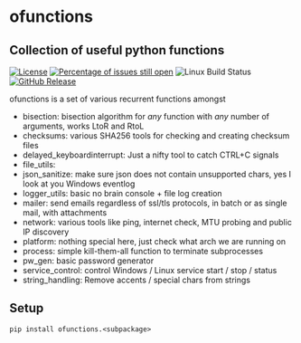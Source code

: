 # ofunctions
## Collection of useful python functions

[![License](https://img.shields.io/badge/License-BSD%203--Clause-blue.svg)](https://opensource.org/licenses/BSD-3-Clause)
[![Percentage of issues still open](http://isitmaintained.com/badge/open/netinvent/ofunctions.svg)](http://isitmaintained.com/project/netinvent/ofunctions "Percentage of issues still open")
![Linux Build Status](https://github.com/netinvent/ofunctions/workflows/ofunctions-linux-tests/badge.svg)
[![GitHub Release](https://img.shields.io/github/release/netinvent/ofunctions.svg?label=Latest)](https://github.com/netinvent/ofunctions/releases/latest)

ofunctions is a set of various recurrent functions amongst

- bisection: bisection algorithm for *any* function with *any* number of arguments, works LtoR and RtoL
- checksums: various SHA256 tools for checking and creating checksum files
- delayed_keyboardinterrupt: Just a nifty tool to catch CTRL+C signals
- file_utils:
- json_sanitize: make sure json does not contain unsupported chars, yes I look at you Windows eventlog
- logger_utils: basic no brain console + file log creation
- mailer: send emails regardless of ssl/tls protocols, in batch or as single mail, with attachments
- network: various tools like ping, internet check, MTU probing and public IP discovery
- platform: nothing special here, just check what arch we are running on
- process: simple kill-them-all function to terminate subprocesses
- pw_gen: basic password generator
- service_control: control Windows / Linux service start / stop / status
- string_handling: Remove accents / special chars from strings

## Setup

```
pip install ofunctions.<subpackage>

```